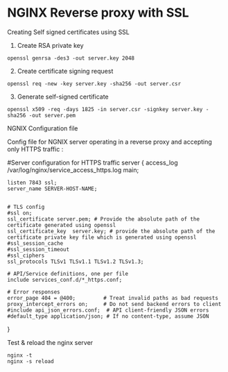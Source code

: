 # NGINX Reverse proxy with SSL

Creating Self signed certificates using SSL

1. Create RSA private key
```
openssl genrsa -des3 -out server.key 2048 
```
2. Create certificate signing request
``` 
openssl req -new -key server.key -sha256 -out server.csr 
```
3. Generate self-signed certificate
``` 
openssl x509 -req -days 1825 -in server.csr -signkey server.key -sha256 -out server.pem 
```


NGNIX Configuration file

Config file for NGNIX server operating in a reverse proxy and accepting only HTTPS traffic :

#Server configuration for HTTPS traffic
server {
    access_log /var/log/nginx/service_access_https.log main;

    listen 7843 ssl;
    server_name SERVER-HOST-NAME;


    # TLS config
    #ssl on;
    ssl_certificate server.pem; # Provide the absolute path of the certificate generated using openssl
    ssl_certificate_key  server.key; # provide the absolute path of the certificate private key file which is generated using openssl
    #ssl_session_cache
    #ssl_session_timeout
    #ssl_ciphers
    ssl_protocols TLSv1 TLSv1.1 TLSv1.2 TLSv1.3;

    # API/Service definitions, one per file
    include services_conf.d/*_https.conf;

    # Error responses
    error_page 404 = @400;         # Treat invalid paths as bad requests
    proxy_intercept_errors on;     # Do not send backend errors to client
    #include api_json_errors.conf;  # API client-friendly JSON errors
    #default_type application/json; # If no content-type, assume JSON
}

Test & reload the nginx server

``` Linux
nginx -t
nginx -s reload
```
